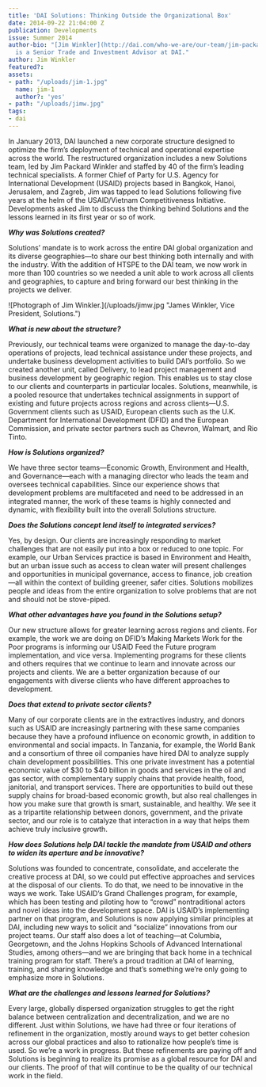 ```yaml
---
title: 'DAI Solutions: Thinking Outside the Organizational Box'
date: 2014-09-22 21:04:00 Z
publication: Developments
issue: Summer 2014
author-bio: "[Jim Winkler](http://dai.com/who-we-are/our-team/jim-packard-winkler-0)
  is a Senior Trade and Investment Advisor at DAI."
author: Jim Winkler
featured?: 
assets:
- path: "/uploads/jim-1.jpg"
  name: jim-1
  author?: 'yes'
- path: "/uploads/jimw.jpg"
tags:
- dai
---
```


<p>In January 2013, DAI launched a new corporate structure designed to optimize the firm’s deployment of technical and operational expertise across the world. The restructured organization includes a new Solutions team, led by Jim Packard Winkler and staffed by 40 of the firm’s leading technical specialists. A former Chief of Party for U.S. Agency for International Development (USAID) projects based in Bangkok, Hanoi, Jerusalem, and Zagreb, Jim was tapped to lead Solutions following five years at the helm of the USAID/Vietnam Competitiveness Initiative. Developments asked Jim to discuss the thinking behind Solutions and the lessons learned in its first year or so of work.</p>



<p><strong><em>Why was Solutions created?</em></strong></p>
<p>Solutions’ mandate is to work across the entire DAI global organization and its diverse geographies—to share our best thinking both internally and with the industry. With the addition of HTSPE to the DAI team, we now work in more than 100 countries so we needed a unit able to work across all clients and geographies, to capture and bring forward our best thinking in the projects we deliver.</p>
![Photograph of Jim Winkler.](/uploads/jimw.jpg "James Winkler, Vice President, Solutions.") 
<p><strong><em>What is new about the structure?</em></strong></p>
<p>Previously, our technical teams were organized to manage the day-to-day operations of projects, lead technical assistance under these projects, and undertake business development activities to build DAI’s portfolio. So we created another unit, called Delivery, to lead project management and business development by geographic region. This enables us to stay close to our clients and counterparts in particular locales. Solutions, meanwhile, is a pooled resource that undertakes technical assignments in support of existing and future projects across regions and across clients—U.S. Government clients such as USAID, European clients such as the U.K. Department for International Development (DFID) and the European Commission, and private sector partners such as Chevron, Walmart, and Rio Tinto.</p>
<p><strong><em>How is Solutions organized?</em></strong></p>
<p>We have three sector teams—Economic Growth, Environment and Health, and Governance—each with a managing director who leads the team and oversees technical capabilities. Since our experience shows that development problems are multifaceted and need to be addressed in an integrated manner, the work of these teams is highly connected and dynamic, with flexibility built into the overall Solutions structure.</p>
<p><strong><em>Does the Solutions concept lend itself to integrated services?</em></strong></p>
<p>Yes, by design. Our clients are increasingly responding to market challenges that are not easily put into a box or reduced to one topic. For example, our Urban Services practice is based in Environment and Health, but an urban issue such as access to clean water will present challenges and opportunities in municipal governance, access to finance, job creation—all within the context of building greener, safer cities. Solutions mobilizes people and ideas from the entire organization to solve problems that are not and should not be stove-piped.</p>
<p><strong><em>What other advantages have you found in the Solutions setup?</em></strong></p>
<p>Our new structure allows for greater learning across regions and clients. For example, the work we are doing on DFID’s Making Markets Work for the Poor programs is informing our USAID Feed the Future program implementation, and vice versa. Implementing programs for these clients and others requires that we continue to learn and innovate across our projects and clients. We are a better organization because of our engagements with diverse clients who have different approaches to development.</p>
<p><strong><em>Does that extend to private sector clients?</em></strong></p>
<p>Many of our corporate clients are in the extractives industry, and donors such as USAID are increasingly partnering with these same companies because they have a profound influence on economic growth, in addition to environmental and social impacts. In Tanzania, for example, the World Bank and a consortium of three oil companies have hired DAI to analyze supply chain development possibilities. This one private investment has a potential economic value of $30 to $40 billion in goods and services in the oil and gas sector, with complementary supply chains that provide health, food, janitorial, and transport services. There are opportunities to build out these supply chains for broad-based economic growth, but also real challenges in how you make sure that growth is smart, sustainable, and healthy. We see it as a tripartite relationship between donors, government, and the private sector, and our role is to catalyze that interaction in a way that helps them achieve truly inclusive growth.</p>
<p><strong><em>How does Solutions help DAI tackle the mandate from USAID and others to widen its aperture and be innovative?</em></strong></p>
<p>Solutions was founded to concentrate, consolidate, and accelerate the creative process at DAI, so we could put effective approaches and services at the disposal of our clients. To do that, we need to be innovative in the ways we work. Take USAID’s Grand Challenges program, for example, which has been testing and piloting how to “crowd” nontraditional actors and novel ideas into the development space. DAI is USAID’s implementing partner on that program, and Solutions is now applying similar principles at DAI, including new ways to solicit and “socialize” innovations from our project teams. Our staff also does a lot of teaching—at Columbia, Georgetown, and the Johns Hopkins Schools of Advanced International Studies, among others—and we are bringing that back home in a technical training program for staff. There’s a proud tradition at DAI of learning, training, and sharing knowledge and that’s something we’re only going to emphasize more in Solutions.</p>
<p><strong><em>What are the challenges and lessons learned for Solutions?</em></strong></p>
<p>Every large, globally dispersed organization struggles to get the right balance between centralization and decentralization, and we are no different. Just within Solutions, we have had three or four iterations of refinement in the organization, mostly around ways to get better cohesion across our global practices and also to rationalize how people’s time is used. So we’re a work in progress. But these refinements are paying off and Solutions is beginning to realize its promise as a global resource for DAI and our clients. The proof of that will continue to be the quality of our technical work in the field.</p>
